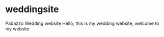 weddingsite
===========

Pabazzo Wedding website
Hello, this is my wedding website, welcome to my website
